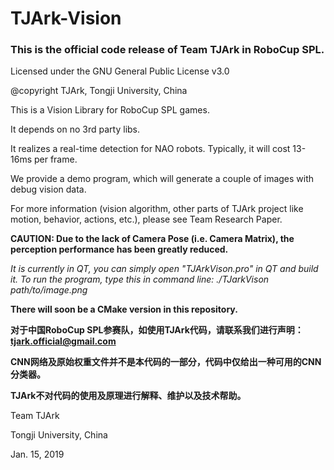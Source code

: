 # TJArk-Vision

### This is the official code release of Team TJArk in RoboCup SPL.

Licensed under the GNU General Public License v3.0

@copyright TJArk, Tongji University, China

This is a Vision Library for RoboCup SPL games.

It depends on no 3rd party libs.

It realizes a real-time detection for NAO robots. Typically, it will cost 13-16ms per frame.

We provide a demo program, which will generate a couple of images with debug vision data.

For more information (vision algorithm, other parts of TJArk project like motion, behavior, actions, etc.), please see Team Research Paper.

**CAUTION: Due to the lack of Camera Pose (i.e. Camera Matrix), the perception performance has been greatly reduced.**

*It is currently in QT, you can simply open "TJArkVison.pro" in QT and build it.*
*To run the program, type this in command line: ./TJarkVison path/to/image.png*

**There will soon be a CMake version in this repository.**

**对于中国RoboCup SPL参赛队，如使用TJArk代码，请联系我们进行声明：tjark.official@gmail.com**

**CNN网络及原始权重文件并不是本代码的一部分，代码中仅给出一种可用的CNN分类器。**

**TJArk不对代码的使用及原理进行解释、维护以及技术帮助。**

Team TJArk

Tongji University, China

Jan. 15, 2019